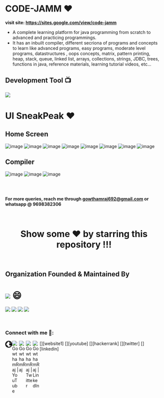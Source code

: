# CODE-JAMM ❤️ 

**visit site: https://sites.google.com/view/code-jamm**

- A complete learning platform for java programming from scratch to advanced and practicing programmings. 
- It has an inbuilt compiler, different secriona of programs and concepts to learn like advanced programs, easy programs, moderate level programs, datastructures , oops concepts, matrix, pattern printing, heap, stack, queue, linked list, arrays, collections, strings, JDBC, trees, functions in java, reference materials, learning tutorial videos, etc...

## Development Tool 📺

![](https://img.shields.io/static/v1?style=for-the-badge&message=Google+Slides&color=222222&logo=google&logoColor=FF9800&label=)


# UI SneakPeak ❤️

## Home Screen

![image](https://user-images.githubusercontent.com/43011442/126441231-28e04f70-9540-4a49-954b-797c019efe83.png)
![image](https://user-images.githubusercontent.com/43011442/126443097-f810eed9-a26e-4a6d-85da-8b1e4501b2e6.png)
![image](https://user-images.githubusercontent.com/43011442/126442060-29ac6bd7-c665-4179-9dbe-a77cb7d36050.png)
![image](https://user-images.githubusercontent.com/43011442/126442119-84034a45-38c2-4ae3-be13-6cf36bb9df7a.png)
![image](https://user-images.githubusercontent.com/43011442/126442206-222cfa2e-c2f2-44b7-ab9a-be8a6f9ae2a9.png)
![image](https://user-images.githubusercontent.com/43011442/126442277-653b4e18-19f8-4100-8c30-d7ab0e95e958.png)
![image](https://user-images.githubusercontent.com/43011442/126442308-32226b35-0fb8-4454-abea-b61d64dca537.png)
![image](https://user-images.githubusercontent.com/43011442/126442362-c5202957-cc1c-4f12-883e-18d97408c481.png)


## Compiler 

![image](https://user-images.githubusercontent.com/43011442/126442511-7b0fb164-5973-443c-9efb-3d8543210705.png)
![image](https://user-images.githubusercontent.com/43011442/126442844-192a9663-4e85-48ca-9525-ac9279ddb6f9.png)
![image](https://user-images.githubusercontent.com/43011442/126442723-b5caf91c-1cce-425b-b53a-7f4727beb4fa.png)


<br><br>

**For more queries, reach me through gowthamraj692@gmail.com or whatsapp @ 9698382306**

<br>
<div align="center">

# Show some ❤️ by starring this repository !!!

</div>

<br>

## Organization Founded & Maintained By 

# ![](https://img.shields.io/static/v1?style=for-the-badge&message=Gowthamraj+K&color=007396&label=) 😄

![](https://img.shields.io/static/v1?style=for-the-badge&message=Fullstack+Web+Developer&color=0b3d36&label=)  ![](https://img.shields.io/static/v1?style=for-the-badge&message=UI+Designer&color=d92323&label=) ![](https://img.shields.io/static/v1?style=for-the-badge&message=Learning+new+things&color=0c0c4f&label=)  ![](https://img.shields.io/static/v1?style=for-the-badge&message=Design+Thinker&color=0b3d17&label=) 

<br>

### Connect with me 👋:

[<img align="left" alt="code-Jamm.in" width="22px" src="https://raw.githubusercontent.com/iconic/open-iconic/master/svg/globe.svg" />][website1]
[<img align="left" alt="GowthamRaj | YouTube" width="22px" src="https://cdn.jsdelivr.net/npm/simple-icons@v3/icons/youtube.svg" />][youtube]
[<img align="left" alt="GowthamRaj " width="22px" src="https://www.iconfinder.com/data/icons/logos-and-brands/512/160_Hackerrank_logo_logos-512.png" />][hackerrank]
[<img align="left" alt="GowthamRaj  | Twitter" width="22px" src="https://cdn.jsdelivr.net/npm/simple-icons@v3/icons/twitter.svg" />][twitter]
[<img align="left" alt="GowthamRaj  | LinkedIn" width="22px" src="https://cdn.jsdelivr.net/npm/simple-icons@v3/icons/linkedin.svg" />][linkedin]






